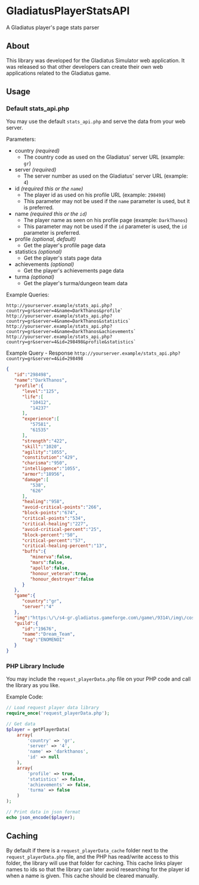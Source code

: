 # GladiatusPlayerStatsAPI
A Gladiatus player's page stats parser

## About

This library was developed for the Gladiatus Simulator web application. It was released so that other developers can create their own web applications related to the Gladiatus game.

## Usage

### Default stats_api.php
You may use the default `stats_api.php` and serve the data from your web server.

Parameters:
- country *(required)*
    - The country code as used on the Gladiatus' server URL (example: `gr`)
- server *(required)*
    - The server number as used on the Gladiatus' server URL (example: `4`)
- id *(required this or the `name`)*
    - The player id as used on his profile URL (example: `298498`)
    - This parameter may not be used if the `name` parameter is used, but it is preferred.
- name *(required this or the `id`)*
    - The player name as seen on his profile page (example: `DarkThanos`)
    - This parameter may not be used if the `id` parameter is used, the `id` parameter is preferred.
- profile *(optional, default)*
	- Get the player's profile page data
- statistics *(optional)*
	- Get the player's stats page data
- achievements *(optional)*
	- Get the player's achievements page data
- turma *(optional)*
	- Get the player's turma/dungeon team data

Example Queries:
```
http://yourserver.example/stats_api.php?country=gr&server=4&name=DarkThanos&profile`
http://yourserver.example/stats_api.php?country=gr&server=4&name=DarkThanos&statistics`
http://yourserver.example/stats_api.php?country=gr&server=4&name=DarkThanos&achievements`
http://yourserver.example/stats_api.php?country=gr&server=4&id=298498&profile&statistics`
```

Example Query - Response
`http://yourserver.example/stats_api.php?country=gr&server=4&id=298498`
```json
{
   "id":"298498",
   "name":"DarkThanos",
   "profile":{
      "level":"125",
      "life":[
         "10412",
         "14237"
      ],
      "experience":[
         "57581",
         "61535"
      ],
      "strength":"422",
      "skill":"1020",
      "agility":"1055",
      "constitution":"429",
      "charisma":"950",
      "intelligence":"1055",
      "armor":"18956",
      "damage":[
         "538",
         "626"
      ],
      "healing":"958",
      "avoid-critical-points":"266",
      "block-points":"674",
      "critical-points":"534",
      "critical-healing":"227",
      "avoid-critical-percent":"25",
      "block-percent":"50",
      "critical-percent":"57",
      "critical-healing-percent":"13",
      "buffs":{
         "minerva":false,
         "mars":false,
         "apollo":false,
         "honour_veteran":true,
         "honour_destroyer":false
      }
   },
   "game":{
      "country":"gr",
      "server":"4"
   },
   "img":"https:\/\/s4-gr.gladiatus.gameforge.com\/game\/9314\/img\/costumes\/sets\/male\/7_complete.png",
   "guild":{
      "id":"19676",
      "name":"Dream_Team",
      "tag":"ENOMENOI"
   }
}
```

### PHP Library Include

You may include the `request_playerData.php` file on your PHP code and call the library as you like.

Example Code:
```php
// Load request player data library
require_once('request_playerData.php');

// Get data
$player = getPlayerData(
	array(
		'country' => 'gr',
		'server' => '4',
		'name' => 'darkthanos',
		'id' => null
	),
	array(
		'profile' => true,
		'statistics' => false,
		'achievements' => false,
		'turma' => false
	)
);

// Print data in json format
echo json_encode($player);
```

## Caching

By default if there is a `request_playerData_cache` folder next to the `request_playerData.php` file, and the PHP has read/write access to this folder, the library will use that folder for caching. This cache links player names to ids so that the library can later avoid researching for the player id when a name is given. This cache should be cleared manually.

